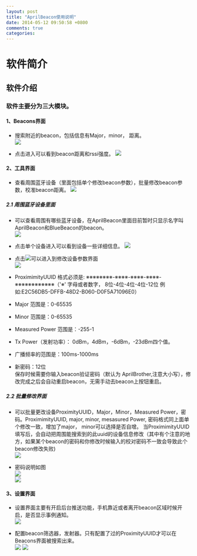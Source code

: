 ```yaml
---
layout: post
title: "AprilBeacon使用说明"
date: 2014-05-12 09:50:58 +0800
comments: true
categories: 
---
```


# 软件简介
## 软件介绍
### 软件主要分为三大模块。 
#### 1、Beacons界面
- 搜索附近的beacon，包括信息有Major，minor， 距离。  
![](http://www.markss.cn/images/AprilBeacon/beacons.png) 
 
- 点击进入可以看到beacon距离和rssi强度。
![](http://www.markss.cn/images/AprilBeacon/beacon-range.png)

#### 2、工具界面
- 查看周围蓝牙设备（里面包括单个修改beacon参数），批量修改beacon参数，校准beacon距离。
![](http://www.markss.cn/images/AprilBeacon/tools.png)  
 
##### 2.1 周围蓝牙设备里面  
- 可以查看周围有哪些蓝牙设备，在AprilBeacon里面目前暂时只显示名字叫AprilBeacon和BlueBeacon的beacon。  
![](http://www.markss.cn/images/AprilBeacon/tools-devices.png)  
 
- 点击单个设备进入可以看到设备一些详细信息。 
![](http://www.markss.cn/images/AprilBeacon/devices-detail.png)  
 
- 点击![](http://www.markss.cn/images/AprilBeacon/device-modified-button.png)可以进入到修改设备参数界面  
![](http://www.markss.cn/images/AprilBeacon/tools-device-modifiy.png)  
- ProximimityUUID 格式必须是: ※※※※※※※※-※※※※-※※※※-※※※※-※※※※※※※※※※※※（'※' 字母或者数字， 8位-4位-4位-4位-12位 例如:E2C56DB5-DFFB-48D2-B060-D0F5A71096E0）
- Major 范围是：0-65535
- Minor 范围是：0-65535
- Measured Power 范围是：-255-1
- Tx Power（发射功率）： 0dBm，4dBm，-6dBm，-23dBm四个值。
- 广播频率的范围是：100ms-1000ms
- 新密码：12位  
保存时候需要你输入beacon验证密码（默认为 AprilBrother,注意大小写），修改完成之后会自动重启beacon，无需手动去beacon上按钮重启。

##### 2.2 批量修改界面
- 可以批量更改设备ProximityUUID，Major，Minor，Measured Power，密码。ProximimityUUID, major, minor, mesasured Power, 密码格式同上面单个修改一致，增加了major， minor可以选择是否自增。 当ProximimityUUID填写后，会自动把周围能搜索到的此uuid的设备信息修改（其中有个注意的地方，如果某个beacon的密码和你修改时候输入的校对密码不一致会导致此个beacon修改失败)  
![](http://www.markss.cn/images/AprilBeacon/tools-configure.png)  
 
- 密码说明如图  
![](http://www.markss.cn/images/AprilBeacon/new-password.png)   
![](http://www.markss.cn/images/AprilBeacon/confirm-password.png)
 
    
#### 3、设置界面
- 设置界面主要有开启后台推送功能，手机靠近或者离开beacon区域时候开启，是否显示事例通知。  
![](http://www.markss.cn/images/AprilBeacon/setting.png)  

- 配置beacon筛选器，发射器。只有配置了过的ProximityUUID才可以在Beacons界面被搜索出来。  
![](http://www.markss.cn/images/AprilBeacon/transmitters.png)
![](http://www.markss.cn/images/AprilBeacon/new-transmitters.png)

  